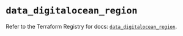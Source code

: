# `data_digitalocean_region`

Refer to the Terraform Registry for docs: [`data_digitalocean_region`](https://registry.terraform.io/providers/digitalocean/digitalocean/2.62.0/docs/data-sources/region).
